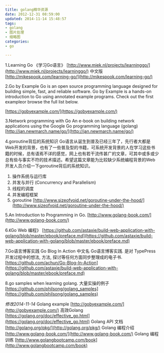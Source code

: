 ```yaml
---
title: golang精华资源
date: 2012-12-31 08:59:00
updated: 2014-11-14 15:48:57
tags: 
- golang
- 图片处理
- 缩略图
categories: 
- go

---
```

   1.Learning Go 《学习Go语言》
[http://www.miek.nl/projects/learninggo/](http://www.miek.nl/projects/learninggo/)
中文版[http://mikespook.com/learning-go/](http://mikespook.com/learning-go/)


<!--more-->


2.Go by Example
Go is an open source programming language designed for building simple, fast, and reliable software.
Go by Example is a hands-on introduction to Go using annotated example programs. Check out the first exampleor browse the full list below.


[https://gobyexample.com/](https://gobyexample.com/)


3.Network programming with Go
An e-book on building network applications using the Google Go programming language (golang)
[http://jan.newmarch.name/go/](http://jan.newmarch.name/go/)


4.goroutine背后的系统知识
Go语言从诞生到普及已经三年了，先行者大都是Web开发的背景，也有了一些普及型的书籍，可系统开发背景的人在学习这些书籍的时候，总有语焉不详的感觉，网上也有若干流传甚广的文章，可其中或多或少总有些与事实不符的技术描述。希望这篇文章能为比较缺少系统编程背景的Web开发人员介绍一下goroutine背后的系统知识。


1. 操作系统与运行库
2. 并发与并行 (Concurrency and Parallelism)
3. 线程的调度
4. 并发编程框架
5. goroutine
[http://www.sizeofvoid.net/goroutine-under-the-hood/](http://www.sizeofvoid.net/goroutine-under-the-hood/)


5.An Introduction to Programming in Go.
[http://www.golang-book.com/](http://www.golang-book.com/)


6.《Go Web 编程》
[https://github.com/astaxie/build-web-application-with-golang/blob/master/ebook/preface.md](https://github.com/astaxie/build-web-application-with-golang/blob/master/ebook/preface.md)


7.Go语言博客实践
Go Blog In Action 中文名 Go语言博客实践. 是对 TypePress 开发过程中的想法, 方法, 探讨等任何方面同步整理成的电子书.
[https://github.com/achun/Go-Blog-In-Action](https://github.com/astaxie/build-web-application-with-golang/blob/master/ebook/preface.md)


8.go samples when learning golang.
大量实操的例子
[https://github.com/philsong/golang_samples](https://github.com/philsong/golang_samples)

*修改2014-11-14*
Golang example [http://gobyexample.com/](http://gobyexample.com/)
高效Golang [https://golang.org/doc/effective_go.html](https://golang.org/doc/effective_go.html)
Golang API 文档 [http://golang.org/pkg/](http://golang.org/pkg/)
Golang 编程介绍 [http://www.golang-book.com/](http://www.golang-book.com/)
Golang 编程训练 [http://www.golangbootcamp.com/book](http://www.golangbootcamp.com/book)